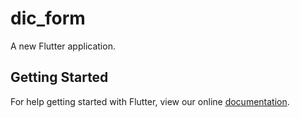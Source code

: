 # dic_form

A new Flutter application.

## Getting Started

For help getting started with Flutter, view our online
[documentation](https://flutter.io/).
